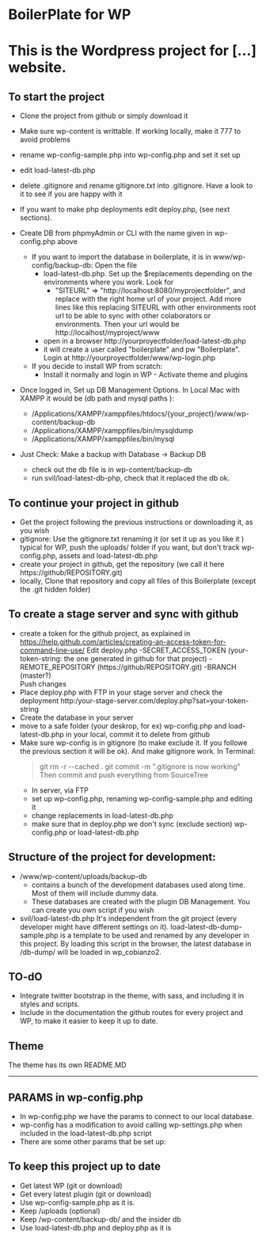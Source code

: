 BoilerPlate for WP
=========================

This is the Wordpress project for [...] website.
=================================================================================================================================


To start the project
------------------------------------------------------------------------------------------------------------------------------------------
- Clone the project from github or simply download it
- Make sure wp-content is writtable. If working locally, make it 777 to avoid problems
- rename wp-config-sample.php into wp-config.php and set it set up
- edit load-latest-db.php
- delete .gitignore and rename gitignore.txt into .gitignore. Have a look to it to see if you are happy with it
- If you want to make php deployments edit deploy.php, (see next sections).
- Create DB from phpmyAdmin or CLI with the name given in wp-config.php above
	- If you want to import the database in boilerplate, it is in www/wp-config/backup-db:		Open the file
		- load-latest-db.php.  Set up the $replacements depending on the environments where you work. Look for 
			- "SITEURL" => "http://localhost:8080/myprojectfolder",
			and replace with the right home url of your project. Add more lines like this replacing SITEURL with other environments root url to be able to sync with other colaborators or environments.
			Then your url would be http://localhost/myproject/www
		- open in a browser http://yourproyectfolder/load-latest-db.php
		- it will create a user called "boilerplate" and pw "Boilerplate". Login at http://yourproyectfolder/www/wp-login.php
	- If you decide to install WP from scratch:
		- Install it normally and login in WP - Activate theme and plugins

- Once logged in, Set up DB Management Options. In Local Mac with XAMPP it would be (db path and mysql paths ):
    - /Applications/XAMPP/xamppfiles/htdocs/{your_project}/www/wp-content/backup-db
    - /Applications/XAMPP/xamppfiles/bin/mysqldump
    - /Applications/XAMPP/xamppfiles/bin/mysql
- Just Check: Make a backup with Database -> Backup DB
	- check out the db file is in wp-content/backup-db
	- run svil/load-latest-db-php, check that it replaced the db ok. 

To continue your project in github
------------------------------------------------------------------------------------------------------------------------------------------
- Get the project following the previous instructions or downloading it, as you wish
- gitignore: Use the gitignore.txt renaming it (or set it up as you like it )
	typical for WP, push the uploads/ folder if you want, but don't track wp-config.php, assets and load-latest-db.php
- create your project in github, get the repository (we call it here https://github/REPOSITORY.git)
- locally, Clone that repository and copy all files of this Boilerplate (except the .git hidden folder)	

To create a stage server and sync with github
------------------------------------------------------------------------------------------------------------------------------------------
- create a token for the github project, as explained in https://help.github.com/articles/creating-an-access-token-for-command-line-use/
	Edit deploy.php
		-SECRET_ACCESS_TOKEN	(your-token-string: the one generated in github for that project)
		-REMOTE_REPOSITORY		(https://github/REPOSITORY.git)
		-BRANCH					(master?)		
	Push changes
- Place deploy.php with FTP in your stage server and check the deployment http:/your-stage-server.com/deploy.php?sat=your-token-string
- Create the database in your server
- move to a safe folder (your deskrop, for ex) wp-config.php and load-latest-db.php in your local, commit it to delete from github
- Make sure wp-config is in gitignore (to make exclude it. If you followe the previous section it will be ok). And make gitignore work. In Terminal:
	>    git rm -r --cached .
	>    git commit -m ".gitignore is now working"
	Then commit and push everything from SourceTree
	- In server, via FTP
	- set up wp-config.php, renaming wp-config-sample.php and editing it
	- change replacements in load-latest-db.php
	- make sure that in deploy.php we don't sync (exclude section) wp-config.php or load-latest-db.php
		
		

Structure of the project for development:
------------------------------------------------------------------------------------------------------------------------------------------

- /www/wp-content/uploads/backup-db
	- contains a bunch of the development databases used along time. Most of them will include dummy data.
	- These databases are created with the plugin DB Management. You can create you own script if you wish
- svil/load-latest-db.php
	It's independent from the git project (every developer might have different settings on it). load-latest-db-dump-sample.php is a template to be used and renamed by any developer in this project.
	By loading this script in the browser, the latest database in /db-dump/ will be loaded in wp_cobianzo2.


TO-dO
------------------------------------------------------------------------------------------------------------------------------------
- Integrate twitter bootstrap in the theme, with sass, and including it in styles and scripts.
- Include in the documentation the github routes for every project and WP, to make it easier to keep it up to date.

Theme
------------------------------------------------------------------------------------------------------------------------------------
The theme has its own README.MD

------------------------------------------------------------------------------------------------------------------------------------
PARAMS in wp-config.php
------------------------------------------------------------------------------------------------------------------------------------------
- In wp-config.php we have the params to connect to our local database.
- wp-config has a modification to avoid calling wp-settings.php when included in the load-latest-db.php script
- There are some other params that be set up:

 
To keep this project up to date
------------------------------------------------------------------------------------------------------------------------------------------
- Get latest WP (git or download)
- Get every latest plugin (git or download)
- Use wp-config-sample.php as it is.
- Keep /uploads (optional)
- Keep /wp-content/backup-db/ and the insider db
- Use load-latest-db.php and deploy.php as it is




